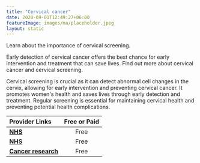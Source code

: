 ```yaml
---
title: "Cervical cancer"
date: 2020-09-01T12:49:27+06:00
featureImage: images/ma/placeholder.jpeg
layout: static
---
```


Learn about the importance of cervical screening.

Early detection of cervical cancer offers the best chance for early intervention and treatment that can save lives. Find out more about cervical cancer and cervical screening. 

Cervical screening is crucial as it can detect abnormal cell changes in the cervix, allowing for early intervention and preventing cervical cancer. It promotes women's health and saves lives through early detection and treatment. Regular screening is essential for maintaining cervical health and preventing potential health complications.

| Provider Links      | Free or Paid  |  
| :-----------          | :--------------:      |  
| [**NHS**](https://www.nhs.uk/conditions/cervical-screening/how-to-book/) | Free | 
| [**NHS**](https://www.nhs.uk/conditions/cervical-screening/why-its-important/) | Free  | 
| [**Cancer research**](https://www.cancerresearchuk.org/about-cancer/cervical-cancer/getting-diagnosed/screening/about) | Free  | 
  

<br/><br/>






